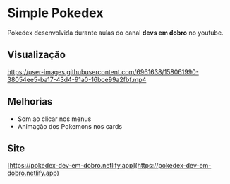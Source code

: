 # Simple Pokedex

Pokedex desenvolvida durante aulas do canal **devs em dobro** no youtube.

## Visualização
https://user-images.githubusercontent.com/6961638/158061990-38054ee5-ba17-43d4-91a0-16bce99a2fbf.mp4

## Melhorias
* Som ao clicar nos menus
* Animação dos Pokemons nos cards

## Site
[https://pokedex-dev-em-dobro.netlify.app](https://pokedex-dev-em-dobro.netlify.app)
